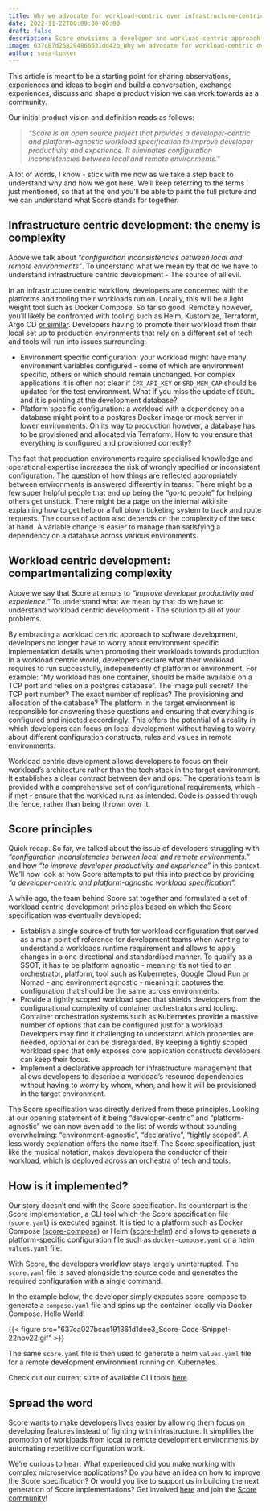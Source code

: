 ```yaml
---
title: Why we advocate for workload-centric over infrastructure-centric development
date: 2022-11-22T00:00:00-00:00
draft: false
description: Score envisions a developer and workload-centric approach to improve developer productivity and experience. In this article, we take a deeper look at the “why” and see this as a starting point to discuss and shape a product vision we can work towards as a community.
image: 637c87d258294866631dd42b_Why we advocate for workload-centric over infrastructure-centric development_1-p-800.png
author: susa-tunker
---
```


This article is meant to be a starting point for sharing observations, experiences and ideas to begin and build a conversation, exchange experiences, discuss and shape a product vision we can work towards as a community.

Our initial product vision and definition reads as follows:

> *“Score is an open source project that provides a developer-centric and platform-agnostic workload specification to improve developer productivity and experience. It eliminates configuration inconsistencies between local and remote environments.”*

A lot of words, I know - stick with me now as we take a step back to understand why and how we got here. We’ll keep referring to the terms I just mentioned, so that at the end you’ll be able to paint the full picture and we can understand what Score stands for together.

## Infrastructure centric development: the enemy is complexity

Above we talk about *“configuration inconsistencies between local and remote environments”*. To understand what we mean by that do we have to understand infrastructure centric development - The source of all evil.

In an infrastructure centric workflow, developers are concerned with the platforms and tooling their workloads run on. Locally, this will be a light weight tool such as Docker Compose. So far so good. Remotely however, you’ll likely be confronted with tooling such as Helm, Kustomize, Terraform, Argo CD [or similar](https://landscape.cncf.io/). Developers having to promote their workload from their local set up to production environments that rely on a different set of tech and tools will run into issues surrounding:

* Environment specific configuration: your workload might have many environment variables configured - some of which are environment specific, others or which should remain unchanged. For complex applications it is often not clear if `CPX_API_KEY` or `SRD_MEM_CAP` should be updated for the test environment. What if you miss the update of `DBURL` and it is pointing at the development database?
* Platform specific configuration: a workload with a dependency on a database might point to a postgres Docker image or mock server in lower environments. On its way to production however, a database has to be provisioned and allocated via Terraform. How to you ensure that everything is configured and provisioned correctly?

The fact that production environments require specialised knowledge and operational expertise increases the risk of wrongly specified or inconsistent configuration. The question of how things are reflected appropriately between environments is answered differently in teams: There might be a few super helpful people that end up being the “go-to people” for helping others get unstuck. There might be a page on the internal wiki site explaining how to get help or a full blown ticketing system to track and route requests. The course of action also depends on the complexity of the task at hand. A variable change is easier to manage than satisfying a dependency on a database across various environments.

## Workload centric development: compartmentalizing complexity

Above we say that Score attempts to *“improve developer productivity and experience.”* To understand what we mean by that do we have to understand workload centric development - The solution to all of your problems.

By embracing a workload centric approach to software development, developers no longer have to worry about environment specific implementation details when promoting their workloads towards production. In a workload centric world, developers declare what their workload requires to run successfully, independently of platform or environment. For example: “My workload has one container, should be made available on a TCP port and relies on a postgres database”. The image pull secret? The TCP port number? The exact number of replicas? The provisioning and allocation of the database? The platform in the target environment is responsible for answering these questions and ensuring that everything is configured and injected accordingly. This offers the potential of a reality in which developers can focus on local development without having to worry about different configuration constructs, rules and values in remote environments.

Workload centric development allows developers to focus on their workload’s architecture rather than the tech stack in the target environment. It establishes a clear contract between dev and ops: The operations team is provided with a comprehensive set of configurational requirements, which - if met - ensure that the workload runs as intended. Code is passed through the fence, rather than being thrown over it.

## Score principles

Quick recap. So far, we talked about the issue of developers struggling with *“configuration inconsistencies between local and remote environments.”* and how *“to improve developer productivity and experience”* in this context. We’ll now look at how Score attempts to put this into practice by providing *“a developer-centric and platform-agnostic workload specification”.*

A while ago, the team behind Score sat together and formulated a set of workload centric development principles based on which the Score specification was eventually developed:

* Establish a single source of truth for workload configuration that served as a main point of reference for development teams when wanting to understand a workloads runtime requirement and allows to apply changes in a one directional and standardised manner. To qualify as a SSOT, it has to be platform agnostic - meaning it’s not tied to an orchestrator, platform, tool such as Kubernetes, Google Cloud Run or Nomad - and environment agnostic - meaning it captures the configuration that should be the same across environments.
* Provide a tightly scoped workload spec that shields developers from the configurational complexity of container orchestrators and tooling. Container orchestration systems such as Kubernetes provide a massive number of options that can be configured just for a workload. Developers may find it challenging to understand which properties are needed, optional or can be disregarded. By keeping a tightly scoped workload spec that only exposes core application constructs developers can keep their focus.
* Implement a declarative approach for infrastructure management that allows developers to describe a workload’s resource dependencies without having to worry by whom, when, and how it will be provisioned in the target environment.

The Score specification was directly derived from these principles. Looking at our opening statement of it being “developer-centric” and “platform-agnostic” we can now even add to the list of words without sounding overwhelming: “environment-agnostic”, “declarative”, “tightly scoped”. A less wordy explanation offers the name itself. The Score specification, just like the musical notation, makes developers the conductor of their workload, which is deployed across an orchestra of tech and tools.

## How is it implemented?

Our story doesn’t end with the Score specification. Its counterpart is the Score implementation, a CLI tool which the Score specification file (`score.yaml`) is executed against. It is tied to a platform such as Docker Compose ([score-compose](https://github.com/score-spec/score-compose)) or Helm ([score-helm](https://github.com/score-spec/score-helm)) and allows to generate a platform-specific configuration file such as `docker-compose.yaml` or a helm `values.yaml` file.

With Score, the developers workflow stays largely uninterrupted. The `score.yaml` file is saved alongside the source code and generates the required configuration with a single command.

In the example below, the developer simply executes score-compose to generate a `compose.yaml` file and spins up the container locally via Docker Compose. Hello World!

{{< figure src="637ca027bcac191361d1dee3_Score-Code-Snippet-22nov22.gif" >}}

The same `score.yaml` file is then used to generate a helm `values.yaml` file for a remote development environment running on Kubernetes.

Check out our current suite of available CLI tools [here](https://github.com/score-spec/spec#-installation).

## Spread the word

Score wants to make developers lives easier by allowing them focus on developing features instead of fighting with infrastructure. It simplifies the promotion of workloads from local to remote development environments by automating repetitive configuration work.

We’re curious to hear: What experienced did you make working with complex microservice applications? Do you have an idea on how to improve the Score specification? Or would you like to support us in building the next generation of Score implementations? Get involved [here](https://github.com/score-spec/spec#-get-involved) and join the [Score community](https://score.dev/slack-rd)!
